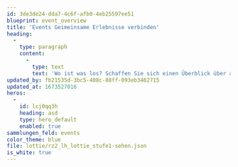 ```yaml
---
id: 3de3de24-dda7-4c6f-afb0-4eb25597ee51
blueprint: event_overview
title: 'Events Geimeinsame Erlebnisse verbinden'
heading:
  -
    type: paragraph
    content:
      -
        type: text
        text: 'Wo ist was los? Schaffen Sie sich einen Überblick über anstehende Veranstaltungen.'
updated_by: fb21535d-3bc5-408c-88ff-093eb3462715
updated_at: 1673527016
heros:
  -
    id: lcj0qq3h
    heading: asd
    type: hero_default
    enabled: true
sammlungen_feld: events
color_theme: blue
file: lottie/rz2_lh_lottie_stufe1-sehen.json
is_white: true
---
```

